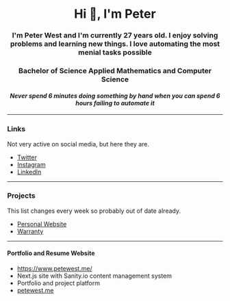 <h1 align="center">Hi 👋, I'm Peter</h1>
<h3 align="center">I'm Peter West and I'm currently 27 years old. I enjoy solving problems and learning new things. I love automating the most menial tasks possible </h3>
<h3 align="center">Bachelor of Science Applied Mathematics and Computer Science</h3>

<h4 align="center"><i>Never spend 6 minutes doing something by hand when you can spend 6 hours failing to automate it</i></h4>

---

### Links  

Not very active on social media, but here they are.

- [Twitter](https://twitter.com/peterwestwastaken)
- [Instagram](https://www.instagram.com/peterwestwastaken/)
- [LinkedIn](https://www.linkedin.com/in/peter-west-a1b93b142/)


---

### Projects 

This list changes every week so probably out of date already.

- [Personal Website](#personal-website)
- [Warranty](#warranty)


---

#### Portfolio and Resume Website
- https://www.petewest.me/
- Next.js site with Sanity.io content management system
- Portfolio and project platform 
- [petewest.me](https://github.com/peterwest-1/peterwest-portfolio)

<!--
**peterwest-1/peterwest-1** is a ✨ _special_ ✨ repository because its `README.md` (this file) appears on your GitHub profile.

Here are some ideas to get you started:

- 🔭 I’m currently working on ...
- 🌱 I’m currently learning ...
- 👯 I’m looking to collaborate on ...
- 🤔 I’m looking for help with ...
- 💬 Ask me about ...
- 📫 How to reach me: ...
- 😄 Pronouns: ...
- ⚡ Fun fact: ...
-->
